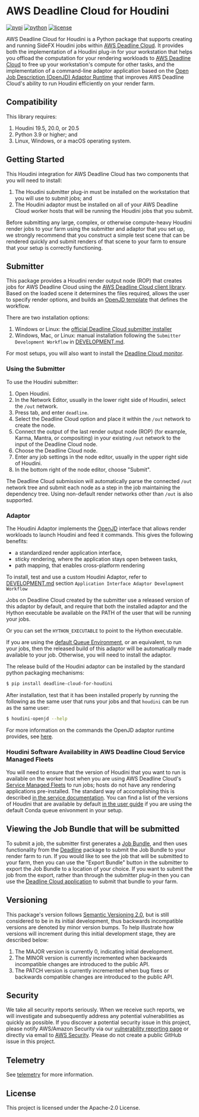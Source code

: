 # AWS Deadline Cloud for Houdini

[![pypi](https://img.shields.io/pypi/v/deadline-cloud-for-houdini.svg?style=flat)](https://pypi.python.org/pypi/deadline-cloud-for-houdini)
[![python](https://img.shields.io/pypi/pyversions/deadline-cloud-for-houdini.svg?style=flat)](https://pypi.python.org/pypi/deadline-cloud-for-houdini)
[![license](https://img.shields.io/pypi/l/deadline-cloud-for-houdini.svg?style=flat)](https://github.com/aws-deadline/deadline-cloud-for-houdini/blob/mainline/LICENSE)

AWS Deadline Cloud for Houdini is a Python package that supports creating and running SideFX Houdini jobs within [AWS Deadline Cloud][deadline-cloud].
It provides both the implementation of a Houdini plug-in for your workstation that helps you offload the computation for your rendering workloads
to [AWS Deadline Cloud][deadline-cloud] to free up your workstation's compute for other tasks, and the implementation of a command-line
adaptor application based on the [Open Job Description (OpenJD) Adaptor Runtime][openjd-adaptor-runtime] that improves AWS Deadline Cloud's
ability to run Houdini efficiently on your render farm.

[deadline-cloud]: https://docs.aws.amazon.com/deadline-cloud/latest/userguide/what-is-deadline-cloud.html
[deadline-cloud-client]: https://github.com/aws-deadline/deadline-cloud
[openjd]: https://github.com/OpenJobDescription/openjd-specifications/wiki
[openjd-adaptor-runtime]: https://github.com/OpenJobDescription/openjd-adaptor-runtime-for-python
[openjd-adaptor-runtime-lifecycle]: https://github.com/OpenJobDescription/openjd-adaptor-runtime-for-python/blob/release/README.md#adaptor-lifecycle
[service-managed-fleets]: https://docs.aws.amazon.com/deadline-cloud/latest/userguide/smf-manage.html
[default-queue-environment]: https://docs.aws.amazon.com/deadline-cloud/latest/userguide/create-queue-environment.html#conda-queue-environment
[deadline-cloud-submitter]: https://docs.aws.amazon.com/deadline-cloud/latest/userguide/submitter.html
[deadline-cloud-monitor]: https://docs.aws.amazon.com/deadline-cloud/latest/userguide/monitor-onboarding.html

## Compatibility

This library requires:

1. Houdini 19.5, 20.0, or 20.5
1. Python 3.9 or higher; and
1. Linux, Windows, or a macOS operating system.

## Getting Started

This Houdini integration for AWS Deadline Cloud has two components that you will need to install:

1. The Houdini submitter plug-in must be installed on the workstation that you will use to submit jobs; and
2. The Houdini adaptor must be installed on all of your AWS Deadline Cloud worker hosts that will be running the Houdini jobs that you submit.

Before submitting any large, complex, or otherwise compute-heavy Houdini render jobs to your farm using the submitter and adaptor that you
set up, we strongly recommend that you construct a simple test scene that can be rendered quickly and submit renders of that
scene to your farm to ensure that your setup is correctly functioning.

## Submitter

This package provides a Houdini render output node (ROP) that creates jobs for AWS Deadline Cloud using the [AWS Deadline Cloud client library][deadline-cloud-client]. Based on the loaded scene it determines the files required, allows the user to specify render options, and builds an [OpenJD template][openjd] that defines the workflow.

There are two installation options:
1. Windows or Linux: the [official Deadline Cloud submitter installer][deadline-cloud-submitter]
2. Windows, Mac, or Linux: manual installation following the `Submitter Development Workflow` in [DEVELOPMENT.md](DEVELOPMENT.md).

For most setups, you will also want to install the [Deadline Cloud monitor][deadline-cloud-monitor].

### Using the Submitter

To use the Houdini submitter:
1. Open Houdini.
2. In the Network Editor, usually in the lower right side of Houdini, select the `/out` network.
3. Press tab, and enter `deadline`.
4. Select the Deadline Cloud option and place it within the `/out` network to create the node.
5. Connect the output of the last render output node (ROP) (for example, Karma, Mantra, or compositing) in your existing `/out` network to the input of the Deadline Cloud node.
6. Choose the Deadline Cloud node.
7. Enter any job settings in the node editor, usually in the upper right side of Houdini.
8. In the bottom right of the node editor, choose "Submit".

The Deadline Cloud submission will automatically parse the connected `/out` network tree and submit each node as a step in the job maintaining the dependency tree. Using non-default render networks other than `/out` is also supported.

### Adaptor

The Houdini Adaptor implements the [OpenJD][openjd-adaptor-runtime] interface that allows render workloads to launch Houdini and feed it commands. This gives the following benefits:
* a standardized render application interface,
* sticky rendering, where the application stays open between tasks,
* path mapping, that enables cross-platform rendering

To install, test and use a custom Houdini Adaptor, refer to [DEVELOPMENT.md](DEVELOPMENT.md) section `Application Interface Adaptor Development Workflow`

Jobs on Deadline Cloud created by the submitter use a released version of this adaptor by default, and require that both the installed adaptor and the Hython executable be available on the PATH of the user that will be running your jobs.

Or you can set the `HYTHON_EXECUTABLE` to point to the Hython executable.

If you are using the [default Queue Environment][default-queue-environment], or an equivalent, to run your jobs, then the released build of this adaptor will be
automatically made available to your job. Otherwise, you will need to install the adaptor.

The release build of the Houdini adaptor can be installed by the standard python packaging mechanisms:
```sh
$ pip install deadline-cloud-for-houdini
```

After installation, test that it has been installed properly by running the following as the same user that runs your jobs and
that `houdini` can be run as the same user:
```sh
$ houdini-openjd --help
```

For more information on the commands the OpenJD adaptor runtime provides, see [here][openjd-adaptor-runtime-lifecycle].

### Houdini Software Availability in AWS Deadline Cloud Service Managed Fleets

You will need to ensure that the version of Houdini that you want to run is available on the worker host when you are using
AWS Deadline Cloud's [Service Managed Fleets][service-managed-fleets] to run jobs;
hosts do not have any rendering applications pre-installed. The standard way of accomplishing this is described
[in the service documentation](https://docs.aws.amazon.com/deadline-cloud/latest/developerguide/provide-applications.html).
You can find a list of the versions of Houdini that are available by default
[in the user guide](https://docs.aws.amazon.com/deadline-cloud/latest/userguide/create-queue-environment.html#conda-queue-environment)
if you are using the default Conda queue enivonment in your setup.

## Viewing the Job Bundle that will be submitted

To submit a job, the submitter first generates a [Job Bundle][job-bundle], and then uses functionality from the
[Deadline][deadline-cloud-client] package to submit the Job Bundle to your render farm to run. If you would like to see
the job that will be submitted to your farm, then you can use the "Export Bundle" button in the submitter to export the
Job Bundle to a location of your choice. If you want to submit the job from the export, rather than through the
submitter plug-in then you can use the [Deadline Cloud application][deadline-cloud-client] to submit that bundle to your farm.

[job-bundle]: https://docs.aws.amazon.com/deadline-cloud/latest/developerguide/build-job-bundle.html

## Versioning

This package's version follows [Semantic Versioning 2.0](https://semver.org/), but is still considered to be in its
initial development, thus backwards incompatible versions are denoted by minor version bumps. To help illustrate how
versions will increment during this initial development stage, they are described below:

1. The MAJOR version is currently 0, indicating initial development.
2. The MINOR version is currently incremented when backwards incompatible changes are introduced to the public API.
3. The PATCH version is currently incremented when bug fixes or backwards compatible changes are introduced to the public API.

## Security

We take all security reports seriously. When we receive such reports, we will
investigate and subsequently address any potential vulnerabilities as quickly
as possible. If you discover a potential security issue in this project, please
notify AWS/Amazon Security via our [vulnerability reporting page](http://aws.amazon.com/security/vulnerability-reporting/)
or directly via email to [AWS Security](mailto:aws-security@amazon.com). Please do not
create a public GitHub issue in this project.

## Telemetry

See [telemetry](https://github.com/aws-deadline/deadline-cloud-for-houdini/blob/release/docs/telemetry.md) for more information.

## License

This project is licensed under the Apache-2.0 License.
